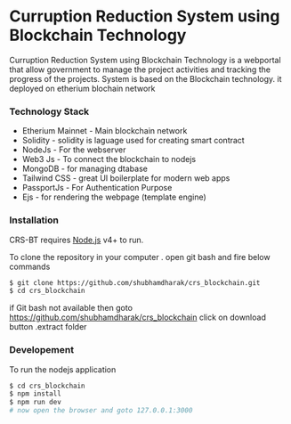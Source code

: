 # Curruption  Reduction System using Blockchain Technology

Curruption  Reduction System using Blockchain Technology is a webportal that allow government to manage the project activities and tracking the progress of the projects. 
System is based on the Blockchain technology. it deployed on etherium blochain network 

### Technology Stack
* Etherium Mainnet - Main blockchain network
* Solidity - solidity is laguage used for creating smart contract
* NodeJs - For the webserver 
* Web3 Js - To connect the blockchain to nodejs
* MongoDB - for managing dtabase
* Tailwind CSS - great UI boilerplate for modern web apps
* PassportJs - For Authentication Purpose
* Ejs - for rendering the webpage (template engine)


### Installation

CRS-BT requires [Node.js](https://nodejs.org/) v4+ to run.

To clone the repository in your computer . open git bash and fire below commands

```sh
$ git clone https://github.com/shubhamdharak/crs_blockchain.git
$ cd crs_blockchain
```
if Git bash not available then goto https://github.com/shubhamdharak/crs_blockchain click on download button .extract folder 

### Developement 
To run the nodejs application
```sh
$ cd crs_blockchain
$ npm install
$ npm run dev
# now open the browser and goto 127.0.0.1:3000
```
